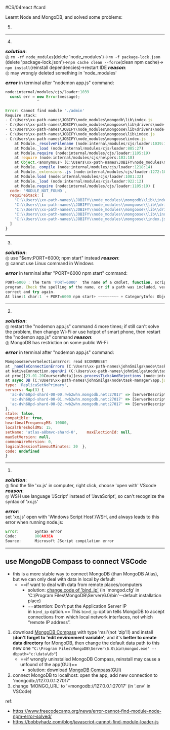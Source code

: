 #CS/04react #card
  
Learnt Node and MongoDB, and solved some problems:  

5. 


---
4. 
𝙨𝙤𝙡𝙪𝙩𝙞𝙤𝙣:  
◎ `rm -rf node_modules`(delete 'node_modules')→`rm -f package-lock.json` (delete 'package-lock.json')→`npm cache clean --force`(clean npm cache)→ `npm install`(reinstall dependencies)→restart IDE
𝙧𝙚𝙖𝙨𝙤𝙣:  
◎ may wrongly deleted something in 'node_modules'
  
𝙚𝙧𝙧𝙤𝙧  in terminal after "nodemon app.js" command:  
```javascript
node:internal/modules/cjs/loader:1039
  const err = new Error(message);
              ^

Error: Cannot find module './admin'
Require stack:
- C:\Users\xx-path-names\JOBIFY\node_modules\mongodb\lib\index.js
- C:\Users\xx-path-names\JOBIFY\node_modules\mongoose\lib\drivers\node-mongodb-native\collection.js
- C:\Users\xx-path-names\JOBIFY\node_modules\mongoose\lib\drivers\node-mongodb-native\index.js
- C:\Users\xx-path-names\JOBIFY\node_modules\mongoose\lib\index.js
- C:\Users\xx-path-names\JOBIFY\node_modules\mongoose\index.js
    at Module._resolveFilename (node:internal/modules/cjs/loader:1039:15)
    at Module._load (node:internal/modules/cjs/loader:885:27)
    at Module.require (node:internal/modules/cjs/loader:1105:19)
    at require (node:internal/modules/cjs/helpers:103:18)
    at Object.<anonymous> (C:\Users\xx-path-names\JOBIFY\node_modules\mongodb\lib\index.js:6:17)
    at Module._compile (node:internal/modules/cjs/loader:1218:14)
    at Module._extensions..js (node:internal/modules/cjs/loader:1272:10)
    at Module.load (node:internal/modules/cjs/loader:1081:32)
    at Module._load (node:internal/modules/cjs/loader:922:12)
    at Module.require (node:internal/modules/cjs/loader:1105:19) {
  code: 'MODULE_NOT_FOUND',
  requireStack: [
    'C:\\Users\\xx-path-names\\JOBIFY\\node_modules\\mongodb\\lib\\index.js',      
    'C:\\Users\\xx-path-names\\JOBIFY\\node_modules\\mongoose\\lib\\drivers\\node-mongodb-native\\collection.js',
    'C:\\Users\\xx-path-names\\JOBIFY\\node_modules\\mongoose\\lib\\drivers\\node-mongodb-native\\index.js',
    'C:\\Users\\xx-path-names\\JOBIFY\\node_modules\\mongoose\\lib\\index.js',     
    'C:\\Users\\xx-path-names\\JOBIFY\\node_modules\\mongoose\\index.js'
  ]
}
```

---
3. 
𝙨𝙤𝙡𝙪𝙩𝙞𝙤𝙣:  
◎ use "$env:PORT=6000; npm start" instead
𝙧𝙚𝙖𝙨𝙤𝙣:  
◎ cannot use Linux command in Windows
  
𝙚𝙧𝙧𝙤𝙧 in terminal after "PORT=6000 npm start" command:  
```javascript
PORT=6000 : The term 'PORT=6000'  the name of a cmdlet, function, script file, or operable 
program. Check the spelling of the name, or if a path was included, verify that the path is  
correct and try again.
At line:1 char:1  + PORT=6000 npm start+ ~~~~~~~~~ + CategoryInfo: ObjectNotFound: (PORT= 6000:String) [], Command NotFoundException + FullyQualifiedErrorId : CommandNot FoundException
```

---
2. 
𝙨𝙤𝙡𝙪𝙩𝙞𝙤𝙣:  
◎ restart the "nodemon app.js" command 4 more times; if still can't solve the problem, then change Wi-Fi or use hotpot of smart phone, then restart the "nodemon app.js" command
𝙧𝙚𝙖𝙨𝙤𝙣:  
◎ MongoDB has restriction on some public Wi-Fi
  
𝙚𝙧𝙧𝙤𝙧 in terminal after "nodemon app.js" command:  
```javascript
MongooseServerSelectionError: read ECONNRESET
at _handleConnectionErrors (C:\Users\xx-path-names\johnSmilga\node\task-manager\node_modules\mongoose\lib\connection.js:755:11)      
at NativeConnection.openUri (C:\Users\xx-path-names\johnSmilga\node\task-manager\node_modules\mongoose\lib\connection.js:730:11)     
at proc[[23.01.20CourseraMeta]]ess.processTicksAndRejections (node:internal/process/task_queues:95:5)
at async DB (C:\Users\xx-path-names\johnSmilga\node\task-manager\app.js:17:5) {  reason: TopologyDescription {     
type: 'ReplicaSetNoPrimary',    
servers: Map(3) {
  'ac-dvh68pd-shard-00-00.rwb2whn.mongodb.net:27017' => [ServerDescription],
  'ac-dvh68pd-shard-00-01.rwb2whn.mongodb.net:27017' => [ServerDescription],
  'ac-dvh68pd-shard-00-02.rwb2whn.mongodb.net:27017' => [ServerDescription]
},
stale: false, 
compatible: true,
heartbeatFrequencyMS: 10000,    
localThresholdMS: 15,
setName: 'atlas-a8bmvc-shard-0',    maxElectionId: null,
maxSetVersion: null,
commonWireVersion: 0,
logicalSessionTimeoutMinutes: 30  },
code: undefined 
}
```

---
1. 
𝙨𝙤𝙡𝙪𝙩𝙞𝙤𝙣:  
◎ find the file 'xx.js' in computer, right click, choose 'open with' VScode
𝙧𝙚𝙖𝙨𝙤𝙣:  
◎ WSH use language 'JScript' instead of 'JavaScript', so can't recognize the syntax of 'xx.js'

𝙚𝙧𝙧𝙤𝙧:   
set 'xx.js' open with 'Windows Script Host'/WSH, 
and always leads to this error when running node.js:
```javascript
Error:       Syntax error
Code:        800A03EA
Source:      Microsoft JScript compilation error
```

---
## use MongoDB Compass to connect VSCode
- this is a more stable way to connect MongoDB (than MongoDB Atlas), but we can only deal with data in local by default
	- ==if want to deal with data from remote places/computers
		- solution: [change code of 'bind_ip'](https://mkyong.com/mongodb/mongodb-allow-remote-access/)  (in 'mongod.cfg' in 'C:\Program Files\MongoDB\Server\6.0\bin'--default installation place)
		- ==attention: Don’t put the Application Server IP in `bind_ip` option.== This `bind_ip` option tells MongoDB to accept connections from which local network interfaces, not which “remote IP address”.
1. download [MongoDB Compass](https://www.mongodb.com/docs/manual/tutorial/install-mongodb-on-windows/#install-mongodb-community-edition) with type 'msi'(not 'zip'!!) and install (**don't forget to 'edit environment variable'**; and it's **better to create data directory** for MongoDB, then change the default data path to this new one `"C:\Program Files\MongoDB\Server\6.0\bin\mongod.exe" --dbpath="c:\data\db"`)
	- ==if wrongly uninstalled MongoDB Compass, reinstall may cause a unfound of the app(GUI)==
		- solution: download [MongoDB Compass(GUI)](https://www.mongodb.com/try/download/compass) 
2. connect MongoDB to localhost: open the app, add new connection to 'mongodb://127.0.0.1:27017' 
3. change 'MONGO_URL' to '=mongodb://127.0.0.1:27017' (in '.env' in VSCode)




ref:
- https://www.freecodecamp.org/news/error-cannot-find-module-node-npm-error-solved/
- https://bobbyhadz.com/blog/javascript-cannot-find-module-loader-js